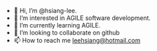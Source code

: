 - 👋 Hi, I’m @hsiang-lee.
- 👀 I’m interested in AGILE software development.
- 🌱 I’m currently learning AGILE.
- 💞️ I’m looking to collaborate on github
- 📫 How to reach me leehsiang@hotmail.com

<!---
hsiang-lee/hsiang-lee is a ✨ special ✨ repository because its `README.md` (this file) appears on your GitHub profile.
You can click the Preview link to take a look at your changes.
--->
